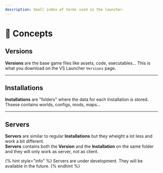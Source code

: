 ```yaml
---
description: Small index of terms used in the launcher.
---
```


# 📖 Concepts

## **Versions**

**Versions** are the base game files like assets, code, executables... This is what you download on the VS Launcher `Versions` page.

***

## **Installations**

**Installations** are "folders" where the data for each Installation is stored. Thsese contains worlds, configs, mods, maps...

***

## **Servers**

**Servers** are similar to regular **Installations** but they wheight a lot less and work a bit different.\
**Servers** contains both the **Version** and the **Installation** on the same folder and they will only work as server, not as client.

{% hint style="info" %}
Servers are under development. They will be available in the future.
{% endhint %}



